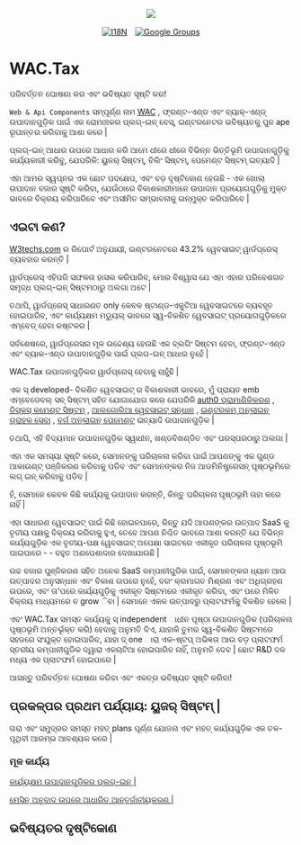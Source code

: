 <p align="center"><a href="https://wac.tax"><img src="https://cdn.jsdelivr.net/gh/wactax/img/logo.svg"/></a></p><p align="center"><a href="https://github.com/wactax/wac.tax/blob/main/doc/README.md#readme"><img alt="I18N" src="https://cdn.jsdelivr.net/gh/wactax/img/t.svg"/></a>　<a href="https://groups.google.com/u/2/g/wactax"><img alt="Google Groups" src="https://cdn.jsdelivr.net/gh/wactax/img/g-groups.svg"/></a></p>

# WAC.Tax

ପରିବର୍ତ୍ତନ ଘୋଷଣା କର ଏବଂ ଭବିଷ୍ୟତ ସୃଷ୍ଟି କର!

`Web & Api Components` ସମ୍ପୂର୍ଣ୍ଣ ନାମ [WAC](https://wac.tax) , ଫ୍ରଣ୍ଟ-ଏଣ୍ଡ ଏବଂ ବ୍ୟାକ୍-ଏଣ୍ଡ୍ ଉପାଦାନଗୁଡ଼ିକ ପାଇଁ ଏକ ରୋମାଞ୍ଚକର ପ୍ଲଗ୍-ଇନ୍ ବେସ୍, ଇଣ୍ଟରନେଟର ଭବିଷ୍ୟତକୁ ପୁନ ape ରୂପାନ୍ତର କରିବାକୁ ଆଶା କରେ |

ପ୍ଲଗ୍-ଇନ୍ ଆଧାର ଉପରେ ଆଧାର କରି ଆମେ ଧୀରେ ଧୀରେ ବିଭିନ୍ନ ଭିତ୍ତିଭୂମି ଉପାଦାନଗୁଡ଼ିକୁ କାର୍ଯ୍ୟକାରୀ କରିବୁ, ଯେପରିକି: ୟୁଜର୍ ସିଷ୍ଟମ୍, ବିଲିଂ ସିଷ୍ଟମ୍, ପେମେଣ୍ଟ ସିଷ୍ଟମ୍ ଇତ୍ୟାଦି |

ଏହା ଆମର ସ୍ୱପ୍ନର ଏକ ଛୋଟ ପଦକ୍ଷେପ, ଏବଂ ବଡ଼ ଦୃଷ୍ଟିକୋଣ ହେଉଛି - ଏକ ଖୋଲା ଉପାଦାନ ବଜାର ସୃଷ୍ଟି କରିବା, ଯେଉଁଠାରେ ବିକାଶକାରୀମାନେ ଉପାଦାନ ପ୍ରୟୋଗଗୁଡ଼ିକୁ ମୁକ୍ତ ଭାବରେ ବିକ୍ରୟ କରିପାରିବେ ଏବଂ ଅସୀମିତ ସମ୍ଭାବନାକୁ ଉନ୍ମୁକ୍ତ କରିପାରିବେ |

## ଏଇଟା କଣ?

[W3techs.com](https://w3techs.com/technologies/details/cm-wordpress) ର ରିପୋର୍ଟ ଅନୁଯାୟୀ, ଇଣ୍ଟରନେଟରେ 43.2% ୱେବସାଇଟ୍ ୱାର୍ଡପ୍ରେସ୍ ବ୍ୟବହାର କରନ୍ତି |

ୱାର୍ଡପ୍ରେସ୍ ଏହିପରି ସଫଳତା ହାସଲ କରିପାରିବ, ମୋର ବିଶ୍ୱାସ ଯେ ଏହା ଏହାର ପରିବେଶଗତ ସମୃଦ୍ଧ ପ୍ଲଗ୍-ଇନ୍ ସିଷ୍ଟମଠାରୁ ଅଲଗା ଅଟେ |

ତଥାପି, ୱାର୍ଡପ୍ରେସ୍ ସାଧାରଣତ only କେବଳ ଷ୍ଟାଣ୍ଡ-ଏକୁଟିଆ ୱେବସାଇଟରେ ବ୍ୟବହୃତ ହୋଇପାରିବ, ଏବଂ କାର୍ଯ୍ୟକ୍ଷମ ମଡ୍ୟୁଲ୍ ଭାବରେ ସ୍ୱ-ବିକଶିତ ୱେବସାଇଟ୍ ପ୍ରୟୋଗଗୁଡ଼ିକରେ ଏମ୍ବେଡ୍ ହେବା କଷ୍ଟକର |

ସର୍ବଶେଷରେ, ୱାର୍ଡପ୍ରେସର ମୂଳ ଉଦ୍ଦେଶ୍ୟ ହେଉଛି ଏକ ବ୍ଲଗିଂ ସିଷ୍ଟମ ହେବା, ଫ୍ରଣ୍ଟ-ଏଣ୍ଡ ଏବଂ ବ୍ୟାକ-ଏଣ୍ଡ ଉପାଦାନଗୁଡ଼ିକ ପାଇଁ ପ୍ଲଗ-ଇନ୍ ଆଧାର ନୁହେଁ |

WAC.Tax ଉପାଦାନଗୁଡ଼ିକର ୱାର୍ଡପ୍ରେସ୍ ହେବାକୁ ଚାହୁଁଛି |

ଏକ ସ୍ developed- ବିକଶିତ ୱେବସାଇଟ୍ ର ବିକାଶକାରୀ ଭାବରେ, ମୁଁ ପ୍ରାୟତ emb ଏମ୍ବେଡେବଲ୍ ସବ୍ ସିଷ୍ଟମ୍ ସହିତ ଯୋଗାଯୋଗ କରେ ଯେପରିକି [auth0 ପ୍ରାମାଣିକିକରଣ](https://auth0.com) , [ଡିସ୍କସ୍ କମେଣ୍ଟ ସିଷ୍ଟମ୍](https://disqus.com) , [ଆଲଗୋଲିଆ ୱେବସାଇଟ୍ ସନ୍ଧାନ](https://www.algolia.com) , [ଇଣ୍ଟରକମ୍ ଅନ୍ଲାଇନ୍ ଗ୍ରାହକ ସେବା](https://www.intercom.com) , [ବର୍ଗ ଅନ୍ଲାଇନ୍ ପେମେଣ୍ଟ](https://developer.squareup.com/docs/web-payments/overview) ଇତ୍ୟାଦି ଉପାଦାନଗୁଡ଼ିକ |

ତଥାପି, ଏହି ବିଦ୍ୟମାନ ଉପାଦାନଗୁଡ଼ିକ ସ୍ୱାଧୀନ, ଖଣ୍ଡବିଖଣ୍ଡିତ ଏବଂ ପରସ୍ପରଠାରୁ ଅଲଗା |

ଏହା ଏକ ସମସ୍ୟା ସୃଷ୍ଟି କରେ, ସେମାନଙ୍କୁ ପରିଚାଳନା କରିବା ପାଇଁ ଆପଣଙ୍କୁ ଏକ ଗୁଣ୍ଡ ଆକାଉଣ୍ଟ୍ ପଞ୍ଜିକରଣ କରିବାକୁ ପଡିବ ଏବଂ ସେମାନଙ୍କର ନିଜ ଆଡମିନିଷ୍ଟ୍ରେସନ୍ ପୃଷ୍ଠଭୂମିରେ ଲଗ୍ ଇନ୍ କରିବାକୁ ପଡିବ |

ହଁ, ସେମାନେ କେବଳ କିଛି କାର୍ଯ୍ୟକୁ ଉପାଦାନ କରନ୍ତି, କିନ୍ତୁ ପରିଚାଳନା ପୃଷ୍ଠଭୂମି ତାହା କରେ ନାହିଁ |

ଏହା ସାଧାରଣ ୱେବସାଇଟ୍ ପାଇଁ କିଛି ହୋଇନପାରେ, କିନ୍ତୁ ଯଦି ଆପଣଙ୍କର ଉତ୍ପାଦ SaaS କୁ ତୃତୀୟ ପକ୍ଷକୁ ବିକ୍ରୟ କରିବାକୁ ହୁଏ, ତେବେ ଆପଣ ନିଶ୍ଚିତ ଭାବରେ ଆଶା କରନ୍ତି ଯେ ବିଭିନ୍ନ କାର୍ଯ୍ୟଗୁଡ଼ିକ ଏକ ତୃତୀୟ-ପକ୍ଷ ୱେବସାଇଟ୍ ଅପେକ୍ଷା ସାଇଟରେ ଏକୀକୃତ ପରିଚାଳନା ପୃଷ୍ଠଭୂମି ପାଇପାରେ - - ବହୁତ ଅଣପେଶାଦାର ଦେଖାଯାଉଛି |

ଉଚ୍ଚ ବଜାର ପୁଞ୍ଜିକରଣ ସହିତ ଅନେକ SaaS କମ୍ପାନୀଗୁଡିକ ପାଇଁ, ସେମାନଙ୍କର ଧ୍ୟାନ ଆଉ ଉତ୍ପାଦର ଅନୁସନ୍ଧାନ ଏବଂ ବିକାଶ ଉପରେ ନୁହେଁ, ବରଂ କ୍ରମାଗତ ମିଶ୍ରଣ ଏବଂ ଅଧିଗ୍ରହଣ ଉପରେ, ଏବଂ ତା’ପରେ କାର୍ଯ୍ୟଗୁଡ଼ିକୁ ଏକୀକୃତ ସିଷ୍ଟମରେ ଏକୀକୃତ କରିବା, ଏବଂ ପରେ ମିଳିତ ବିକ୍ରୟ ମାଧ୍ୟମରେ ବ grow ିବା | ସେମାନେ ଏକକ ଉତ୍ପାଦରୁ ପ୍ଲାଟଫର୍ମକୁ ବିକଶିତ ହେଲେ |

ଏବଂ WAC.Tax ସମସ୍ତ କାର୍ଯ୍ୟକୁ ସ୍ independent ାଧୀନ ପୃଷ୍ଠା ଉପାଦାନଗୁଡିକ (ପରିଚାଳନା ପୃଷ୍ଠଭୂମି ଅନ୍ତର୍ଭୂକ୍ତ କରି) ହେବାକୁ ଅନୁମତି ଦିଏ, ଯାହାକି ତୁମର ସ୍ୱ-ବିକଶିତ ସିଷ୍ଟମରେ ସହଜରେ ସଂଯୁକ୍ତ ହୋଇପାରିବ, ଯାହା ଦ୍ one ାରା ଏକ-ଷ୍ଟପ୍ ଅଭିଜ୍ଞତା ଆଉ ବଡ଼ ପ୍ଲାଟଫର୍ମ ସ୍ତରୀୟ କମ୍ପାନୀଗୁଡିକ ଦ୍ୱାରା ଏକଚାଟିଆ ହୋଇପାରିବ ନାହିଁ, ଅନୁମତି ଦେବ | ଛୋଟ R&D ଦଳ ମଧ୍ୟ ଏକ ପ୍ଲାଟଫର୍ମ ହୋଇପାରେ |

ଆସନ୍ତୁ ପରିବର୍ତ୍ତନ ଘୋଷଣା କରିବା ଏବଂ ଏକତ୍ର ଭବିଷ୍ୟତ ସୃଷ୍ଟି କରିବା!

## ପ୍ରକଳ୍ପର ପ୍ରଥମ ପର୍ଯ୍ୟାୟ: ୟୁଜର୍ ସିଷ୍ଟମ୍ |

ତାରା ଏବଂ ସମୁଦ୍ରର ସମସ୍ତ ମହତ୍ plans ପୂର୍ଣ୍ଣ ଯୋଜନା ଏବଂ ମହତ୍ କାର୍ଯ୍ୟଗୁଡ଼ିକ ଏକ ତଳ-ପୃଥିବୀ ଆରମ୍ଭ ଆବଶ୍ୟକ କରେ |

### ମୂଳ କାର୍ଯ୍ୟ

[କାର୍ଯ୍ୟକ୍ଷମ ଉପାଦାନଗୁଡ଼ିକର ପ୍ଲଗ୍-ଇନ୍ |](./pkg.md)

[ମେସିନ୍ ଅନୁବାଦ ଉପରେ ଆଧାରିତ ଆନ୍ତର୍ଜାତୀୟକରଣ |](./i18n.md)

## ଭବିଷ୍ୟତର ଦୃଷ୍ଟିକୋଣ
